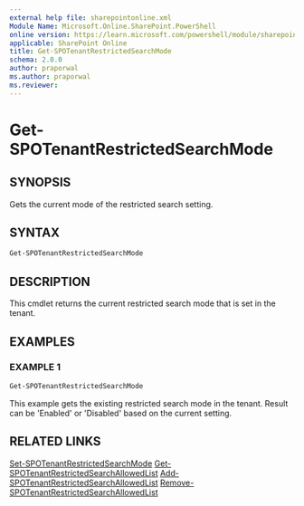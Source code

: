 ```yaml
---
external help file: sharepointonline.xml
Module Name: Microsoft.Online.SharePoint.PowerShell
online version: https://learn.microsoft.com/powershell/module/sharepoint-online/get-spotenantrestrictedsearchmode
applicable: SharePoint Online
title: Get-SPOTenantRestrictedSearchMode
schema: 2.0.0
author: praporwal
ms.author: praporwal
ms.reviewer:
---
```


# Get-SPOTenantRestrictedSearchMode

## SYNOPSIS

Gets the current mode of the restricted search setting.

## SYNTAX

```powershell
Get-SPOTenantRestrictedSearchMode
```

## DESCRIPTION

This cmdlet returns the current restricted search mode that is set in the tenant.

## EXAMPLES

### EXAMPLE 1

```powershell
Get-SPOTenantRestrictedSearchMode
```

This example gets the existing restricted search mode in the tenant. Result can be 'Enabled' or 'Disabled' based on the current setting.

## RELATED LINKS

[Set-SPOTenantRestrictedSearchMode](Set-SPOTenantRestrictedSearchMode.md)
[Get-SPOTenantRestrictedSearchAllowedList](Get-SPOTenantRestrictedSearchAllowedList.md)
[Add-SPOTenantRestrictedSearchAllowedList](Add-SPOTenantRestrictedSearchAllowedList.md)
[Remove-SPOTenantRestrictedSearchAllowedList](Remove-SPOTenantRestrictedSearchAllowedList.md)
